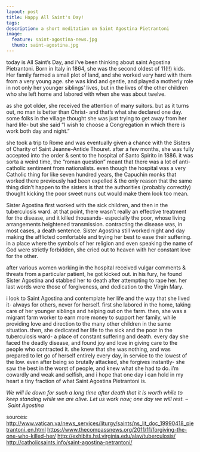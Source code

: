 ```yaml
---
layout: post
title: Happy All Saint's Day!
tags:
description: a short meditation on Saint Agostina Pietrantoni
image:
  feature: saint-agostina-news.jpg
  thumb: saint-agostina.jpg
---
```



today is All Saint’s Day, and i’ve been thinking about saint Agostina Pietrantoni. Born in Italy in 1864, she was the second oldest of 11(!!) kids. Her family farmed a small plot of land, and she worked very hard with them from a very young age. she was kind and gentle, and played a motherly role in not only her younger siblings’ lives, but in the lives of the other children who she left home and labored with when she was about twelve.

as she got older, she received the attention of many suitors. but as it turns out, no man is better than Christ- and that’s what she declared one day. some folks in the village thought she was just trying to get away from her hard life- but she said “I wish to choose a Congregation in which there is work both day and night.”

she took a trip to Rome and was eventually given a chance with the Sisters of Charity of Saint Jeanne-Antide Thouret. after a few months, she was fully accepted into the order & sent to the hospital of Santo Spirito in 1886. it was sorta a weird time, the “roman question” meant that there was a lot of anti-catholic sentiment from nationalists. even though the hospital was a very Catholic thing for like seven hundred years, the Capuchin monks that worked there previously had been expelled & the only reason that the same thing didn’t happen to the sisters is that the authorities (probably correctly) thought kicking the poor sweet nuns out would make them look too mean.

Sister Agostina first worked with the sick children, and then in the tuberculosis ward. at that point, there wasn’t really an effective treatment for the disease, and it killed thousands- especially the poor, whose living arrangements heightened transmission. contracting the disease was, in most cases, a death sentence. Sister Agostina still worked night and day making the afflicted comfortable and trying her best to ease their suffering. in a place where the symbols of her religion and even speaking the name of God were strictly forbidden, she cried out to heaven with her constant love for the other.

after various women working in the hospital received vulgar comments & threats from a particular patient, he got kicked out. in his fury, he found Sister Agostina and stabbed her to death after attempting to rape her. her last words were those of forgiveness, and dedication to the Virgin Mary.

i look to Saint Agostina and contemplate her life and the way that she lived it- always for others, never for herself. first she labored in the home, taking care of her younger siblings and helping out on the farm. then, she was a migrant farm worker to earn more money to support her family, while providing love and direction to the many other children in the same situation. then, she dedicated her life to the sick and the poor in the tuberculosis ward- a place of constant suffering and death. every day she faced the deadly disease, and found joy and love in giving care to the people who contracted it. she knew that she was nothing, and was prepared to let go of herself entirely every day, in service to the lowest of the low. even after being so brutally attacked, she forgives instantly- she saw the best in the worst of people, and knew what she had to do. i’m cowardly and weak and selfish, and i hope that one day i can hold in my heart a tiny fraction of what Saint Agostina Pietrantoni is.

_We will lie down for such a long time after death that it is worth while to keep standing while we are alive. Let us work now; one day we will rest. – Saint Agostina_

sources:
http://www.vatican.va/news_services/liturgy/saints/ns_lit_doc_19990418_pietrantoni_en.html
https://www.thecompassnews.org/2011/11/forgiving-the-one-who-killed-her/
http://exhibits.hsl.virginia.edu/alav/tuberculosis/
http://catholicsaints.info/saint-agostina-petrantoni/
